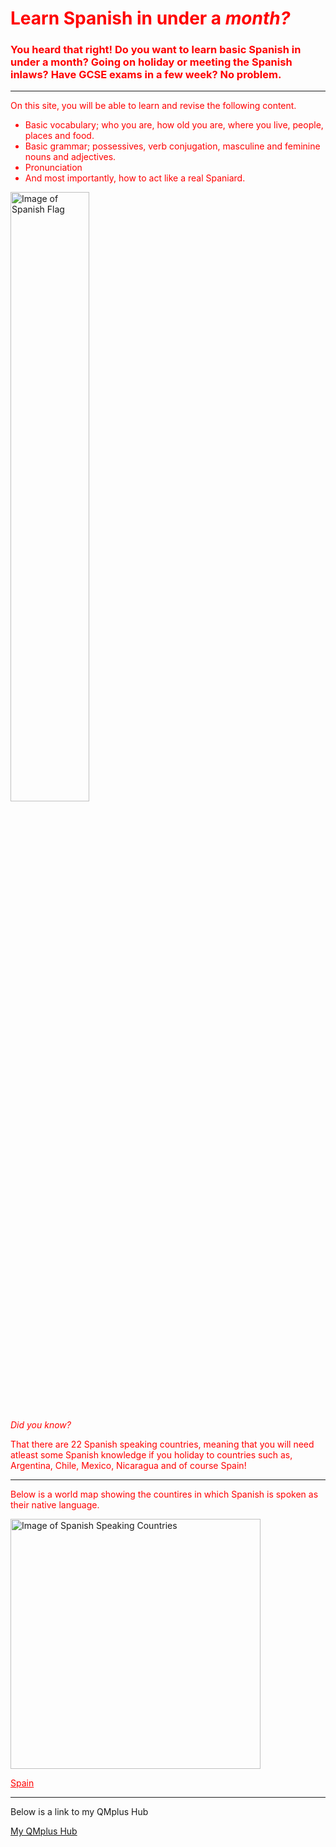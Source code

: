 <font color="red">
  <h1 style="color:red;">Learn Spanish in under a <em>month?</em></h1>
<h3 style="color:red;"> You heard that right! Do you want to learn basic Spanish in under a month? Going on holiday or meeting the Spanish inlaws? Have GCSE exams in a few week? No problem. </h3>

<hr>

<p style="color:red;"> On this site, you will be able to learn and revise the following content. </p> 
<ul style="color:red;"> <li> Basic vocabulary; who you are, how old you are, where you live, people, places and food. </li>
<li> Basic grammar; possessives, verb conjugation, masculine and feminine nouns and adjectives. </li> 
<li> Pronunciation </li>
<li> And most importantly, how to act like a real Spaniard. </li></ul> </font>

<img class="imgLeft" src="https://www.worldatlas.com/spanish.png" alt= "Image of Spanish Flag" width="50%"> 

<em style="color:red;"> Did you know? </em> 

<p style="color:red;"> That there are 22 Spanish speaking countries, meaning that you will need atleast some Spanish knowledge if you holiday to countries such as, Argentina, Chile, Mexico, Nicaragua and of course Spain! </p>

<hr> 

<p style="color:red;"> Below is a world map showing the countires in which Spanish is spoken as their native language.</p>

<img src="https://sites.google.com/a/rsu35.org/profe-spanish-1/_/rsrc/1474069579712/unit-1-me-presento/3-geography-of-the-spanish-speaking-world/mapa%20del%20mundo%20hispanohablante.gif" alt= "Image of Spanish Speaking Countries" width="400" height="400"> 

<a style= "color:red;" href="https://en.wikipedia.org/wiki/Spain"> Spain </a>


<hr> 
<p> Below is a link to my QMplus Hub </p>

<a href="https://hub.qmplus.qmul.ac.uk/view/view.php?profile=ml16168&page=sml209-computers-and-languages-hayley-wheeler"> My QMplus Hub</a>
